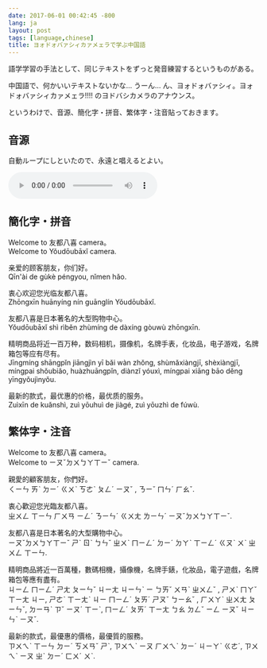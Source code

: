 ```yaml
---
date: 2017-06-01 00:42:45 -800
lang: ja
layout: post
tags: [language,chinese]
title: ヨォドォバァシィカァメェラで学ぶ中国語
---
```

語学学習の手法として、同じテキストをずっと発音練習するというものがある。

中国語で、何かいいテキストないかな… うーん… ん、ヨォドォバァシィ。ヨォドォバァシィカァメェラ!!!! のヨドバシカメラのアナウンス。

というわけで、音源、簡化字・拼音、繁体字・注音貼っておきます。

## 音源

自動ループにしといたので、永遠と唱えるとよい。

<audio src="/assets/audios/entry/2017-06-01/yodobashi.m4a" controls loop>
  あなたのブラウザは <code>audio</code> 要素をサポートしていません。
</audio>

## 簡化字・拼音

Welcome to 友都八喜 camera。<br />
Welcome to Yǒudōubāxǐ camera.

亲爱的顾客朋友，你们好。<br />
Qīn'ài de gùkè péngyou, nǐmen hǎo.

衷心欢迎您光临友都八喜。<br />
Zhōngxīn huānyíng nín guānglín Yǒudōubāxǐ.

友都八喜是日本著名的大型购物中心。<br />
Yǒudōubāxǐ shì rìběn zhùmíng de dàxíng gòuwù zhōngxīn.

精明商品将近一百万种，数码相机，摄像机，名牌手表，化妆品，电子游戏，名牌箱包等应有尽有。<br />
Jīngmíng shāngpǐn jiāngjìn yī bǎi wàn zhǒng, shùmǎxiàngjī, shèxiàngjī, míngpai shǒubiǎo, huàzhuāngpǐn, diànzǐ yóuxì, míngpai xiāng bāo děng yīngyǒujìnyǒu.

最新的款式，最优惠的价格，最优质的服务。<br />
Zuìxīn de kuǎnshì, zuì yōuhuì de jiàgé, zuì yōuzhì de fúwù.

## 繁体字・注音

Welcome to 友都八喜 camera。<br />
Welcome to ㄧㄡˇㄉㄨㄅㄚㄒㄧˇ camera.

親愛的顧客朋友，你們好。<br />
ㄑㄧㄣ ㄞˋ ㄉㄧˊ ㄍㄨˋ ㄎㄜˋ ㄆㄥˊ ㄧㄡˇ , ㄋㄧˇ ㄇㄣˊ ㄏㄠˇ.

衷心歡迎您光臨友都八喜。<br />
ㄓㄨㄥ ㄒㄧㄣ ㄏㄨㄢ ㄧㄥˊ ㄋㄧㄣˊ ㄍㄨㄤ ㄌㄧㄣˊ ㄧㄡˇㄉㄨㄅㄚㄒㄧˇ.

友都八喜是日本著名的大型購物中心。<br />
ㄧㄡˇㄉㄨㄅㄚㄒㄧˇ ㄕˋ ㄖˋ ㄅㄣˇ ㄓㄨˋ ㄇㄧㄥˊ ㄉㄧˊ ㄉㄚˋ ㄒㄧㄥˊ ㄍㄡˋ ㄨˋ ㄓㄨㄥ ㄒㄧㄣ.

精明商品將近一百萬種，數碼相機，攝像機，名牌手錶，化妝品，電子遊戲，名牌箱包等應有盡有。<br />
ㄐㄧㄥ ㄇㄧㄥˊ ㄕㄤ ㄆㄧㄣˇ ㄐㄧㄤ ㄐㄧㄣˋ ㄧ ㄅㄞˇ ㄨㄢˋ ㄓㄨㄥˇ , ㄕㄨˋ ㄇㄚˇ ㄒㄧㄤ ㄐㄧ, ㄕㄜˋ ㄒㄧㄤˋ ㄐㄧ ㄇㄧㄥˊ ㄆㄞˊ ㄕㄡˇ ㄅㄧㄠˇ , ㄏㄨㄚˋ ㄓㄨㄤ ㄆㄧㄣˇ, ㄉㄧㄢˋ ㄗˇ ㄧㄡˊ ㄒㄧˋ, ㄇㄧㄥˊ ㄆㄞˊ ㄒㄧㄤ ㄅㄠ ㄉㄥˇ ㄧㄥ ㄧㄡˇ ㄐㄧㄣˋ ㄧㄡˇ.

最新的款式，最優惠的價格，最優質的服務。<br />
ㄗㄨㄟˋ ㄒㄧㄣ ㄉㄧˊ ㄎㄨㄢˇ ㄕˋ, ㄗㄨㄟˋ ㄧㄡ ㄏㄨㄟˋ ㄉㄧˊ ㄐㄧㄚˋ ㄍㄜˊ, ㄗㄨㄟˋ ㄧㄡ ㄓˋ ㄉㄧˊ ㄈㄨˊ ㄨˋ.
